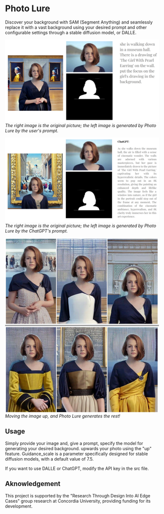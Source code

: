 # Photo Lure

Discover your background with SAM (Segment Anything) and seamlessly replace it with a vast background using your desired prompt and other configurable settings through a stable diffusion model, or DALLE.

![Image 1](./src/images/photo_lure_1.jpg)
*The right image is the original picture; the left image is generated by Photo Lure by the user's prompt.*

![Image 2](./src/images/photo_lure_2.jpg)
*The right image is the original picture; the left image is generated by Photo Lure by the ChatGPT's prompt.*

![Image 3](./src/images/photo_lure_3.jpg)
*Moving the image up, and Photo Lure generates the rest!*



## Usage

Simply provide your image and, give a prompt, specify the model for generating your desired background. upwards your photo using the "up" feature. Guidance_scale is a parameter specifically designed for stable diffusion models, with a default value of 7.5.

If you want to use DALLE or ChatGPT, modify the API key in the src file.

## Aknowledgement

This project is supported by the "Research Through Design Into AI Edge Cases" group research at Concordia University, providing funding for its development.
